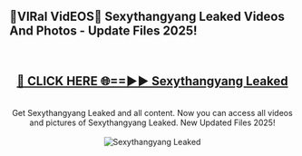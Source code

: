 <h2>🔴VIRal VidEOS🔴 Sexythangyang Leaked Videos And Photos - Update Files 2025!</h2>
<br>
<div align="center">
<h2><a href="https://virallinks.top/Hdb6NB" rel="nofollow">🔴 CLICK HERE 🌐==►► Sexythangyang Leaked</a></h2>
<br>
Get Sexythangyang Leaked and all content. Now you can access all videos and pictures of Sexythangyang Leaked. New Updated Files 2025!
<br>
<br>
<a href="https://virallinks.top/Hdb6NB" rel="nofollow" data-target="animated-image.originalLink"><img src="https://i.imgur.com/dJHk4Zq.gif)" alt="Sexythangyang Leaked" style="max-width: 100%; display: inline-block;" data-target="animated-image.originalImage"></a>
</div>
<br>
